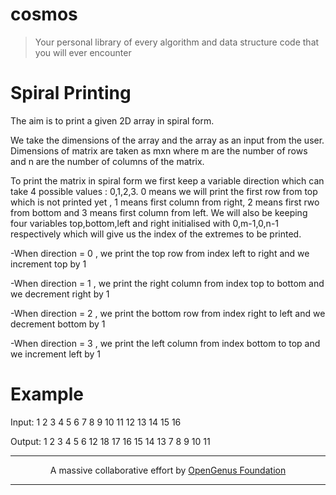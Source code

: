 # cosmos
> Your personal library of every algorithm and data structure code that you will ever encounter

# Spiral Printing

The aim is to print a given 2D array in spiral form.

We take the dimensions of the array and the array as an input from the user. Dimensions of matrix are taken as mxn where m are the number of rows and n are the number of columns of the matrix.

To print the matrix in spiral form we first keep a variable direction which can take 4 possible values : 0,1,2,3. 0 means we will print the first row from top which is not printed yet , 1 means first column from right, 2 means first rwo from bottom and 3 means first column from left. We will also be keeping four variables top,bottom,left and right initialised with 0,m-1,0,n-1 respectively which will give us the index of the extremes to be printed.

-When direction = 0 , we print the top row from index left to right
and we increment top by 1

-When direction = 1 , we print the right column from index top to bottom
and we decrement right by 1

-When direction = 2 , we print the bottom row from index right to left
and we decrement bottom by 1

-When direction = 3 , we print the left column from index bottom to top
and we increment left by 1

# Example 

Input:
1  2  3  4
5  6  7  8
9  10 11 12
13 14 15 16

Output: 
1 2 3 4 5 6 12 18 17 16 15 14 13 7 8 9 10 11

---

<p align="center">
	A massive collaborative effort by <a href="https://github.com/OpenGenus/cosmos">OpenGenus Foundation</a> 
</p>

---
